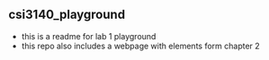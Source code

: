 ## csi3140_playground
 - this is a readme for lab 1 playground
 - this repo also includes a webpage with elements form chapter 2
